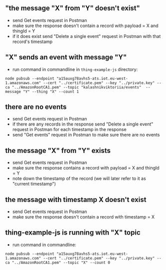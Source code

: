 ## "the message "X" from "Y" doesn't exist"

- send Get events request in Postman 
- make sure the response doesn't contain a record with payload = X and thingId = Y 
- if it does exist send "Delete a single event" request in Postman with that record's timestamp

## "X" sends an event with message "Y"

- run command in commandline in `thing-example-js` directory: 
```shell
node pubsub --endpoint "a15auxg78avhs5-ats.iot.eu-west-1.amazonaws.com" --cert "../certificate.pem" --key "../private.key" --ca "../AmazonRootCA1.pem" --topic "kalashnikviktoriia/events"  --message "Y" --thing "X" --count 1
```
## there are no events

- send Get events request in Postman
- if there are any records in the response send "Delete a single event" request in Postman for each timestamp in the response 
- send "Get events" request in Postman to make sure there are no events

## the message "X" from "Y" exists

- send Get events request in Postman
- make sure the response contains a record with payload = X and thingId = Y 
- note down the timestamp of the record (we will later refer to it as "current timestamp")

## the message with timestamp X doesn't exist

- send Get events request in Postman 
- make sure the response doesn't contain a record with timestamp = X

## thing-example-js is running with "X" topic

- run command in commandline: 
```shell
node pubsub --endpoint "a15auxg78avhs5-ats.iot.eu-west-1.amazonaws.com" --cert "../certificate.pem" --key "../private.key" --ca "../AmazonRootCA1.pem" --topic "X" --count 0
```


 